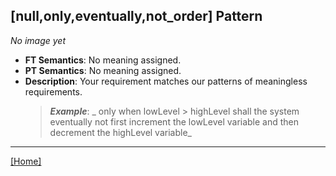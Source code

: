 ## [null,only,eventually,not_order] Pattern
_No image yet_
 * **FT Semantics**: No meaning assigned.
 * **PT Semantics**: No meaning assigned.
 * **Description**: Your requirement matches our patterns of meaningless requirements.
   > **_Example_**: _ only when lowLevel > highLevel shall the system  eventually not first  increment the lowLevel variable and then  decrement the highLevel variable_   
***
[[Home]](../semantics.md)